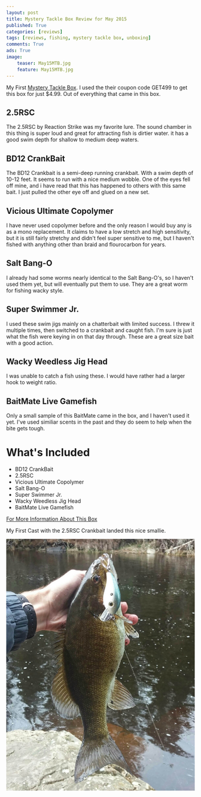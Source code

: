 ```yaml
---
layout: post
title: Mystery Tackle Box Review for May 2015
published: True
categories: [reviews]
tags: [reviews, fishing, mystery tackle box, unboxing]
comments: True
ads: True
image:
    teaser: May15MTB.jpg
    feature: May15MTB.jpg
---
```


My First [Mystery Tackle Box](http://www.mysterytacklebox.com). I used the their coupon code GET499 to get this box for just $4.99. Out of everything that came in this box.

## 2.5RSC
<!-- ![2.5RSC](http://mysterytacklebox.com/media/catalog/product/cache/1/image/343x276/9df78eab33525d08d6e5fb8d27136e95/b/a/baby-bass.png) -->

The 2.5RSC by Reaction Strike was my favorite lure. The sound chamber in this thing is super loud and great for attracting fish is dirtier water. it has a good swim depth for shallow to medium deep waters.

## BD12 CrankBait
<!-- ![BD12 CrankBait](http://mysterytacklebox.com/media/catalog/product/cache/1/small_image/175x141/9df78eab33525d08d6e5fb8d27136e95/c/o/copper-green-shad-12.png) -->

The BD12 Crankbait is a semi-deep running crankbait. With a swim depth of 10-12 feet. It seems to run with a nice medium wobble. One of the eyes fell off mine, and i have read that this has happened to others with this same bait. I just pulled the other eye off and glued on a new set.

## Vicious Ultimate Copolymer
<!-- ![Vicious Ultimate Copolymer](http://mysterytacklebox.com/media/catalog/product/cache/1/small_image/175x141/9df78eab33525d08d6e5fb8d27136e95/v/i/viciousfishing_ultimate_web_2.jpg) -->

I have never used copolymer before and the only reason I would buy any is as a mono replacement. It claims to have a low stretch and high sensitivity, but it is still fairly stretchy and didn't feel super sensitive to me, but I haven't fished with anything other than braid and flourocarbon for years.

## Salt Bang-O
<!-- ![Salt Bang-O](http://mysterytacklebox.com/media/catalog/product/cache/1/small_image/175x141/9df78eab33525d08d6e5fb8d27136e95/s/a/salt_bango_web.jpg) -->

I already had some worms nearly identical to the Salt Bang-O's, so I haven't used them yet, but will eventually put them to use. They are a great worm for fishing wacky style.

## Super Swimmer Jr.
<!-- ![Super Swimmer Jr.](http://mysterytacklebox.com/media/catalog/product/cache/1/small_image/175x141/9df78eab33525d08d6e5fb8d27136e95/s/u/super_swimmer_jr..jpg) -->

I used these swim jigs mainly on a chatterbait with limited success. I threw it multiple times, then switched to a crankbait and caught fish. I'm sure is just what the fish were keying in on that day through. These are a great size bait with a good action.

## Wacky Weedless Jig Head
<!-- ![Wacky Weedless Jig Head](http://mysterytacklebox.com/media/catalog/product/cache/1/small_image/175x141/9df78eab33525d08d6e5fb8d27136e95/w/w/wwj_black_1.jpg) -->

I was unable to catch a fish using these. I would have rather had a larger hook to weight ratio.

## BaitMate Live Gamefish
<!-- ![BaitMate Live Gamefish](http://mysterytacklebox.com/media/catalog/product/cache/1/small_image/175x141/9df78eab33525d08d6e5fb8d27136e95/l/i/live_gamefish.jpg) -->

Only a small sample of this BaitMate came in the box, and I haven't used it yet. I've used similiar scents in the past and they do seem to help when the bite gets tough.

# What's Included

* BD12 CrankBait
* 2.5RSC
* Vicious Ultimate Copolymer
* Salt Bang-O
* Super Swimmer Jr.
* Wacky Weedless Jig Head
* BaitMate Live Gamefish

[For More Information About This Box](http://www.mtb-baits.com/9ns)

My First Cast with the 2.5RSC Crankbait landed this nice smallie.

<a href="/images/RSC-Bass.jpg" data-lightbox="RSC Bass" data-title="RSC Bass"><img class="centered" src="/images/RSC-Bass.jpg" alt="RSC Bass"></a>
